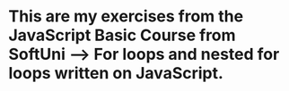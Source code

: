 # This are my exercises from the JavaScript Basic Course from SoftUni --> For loops and nested for loops written on JavaScript.

